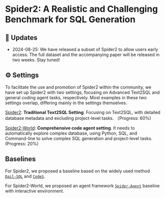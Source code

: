 # Spider2: A Realistic and Challenging Benchmark for SQL Generation

<!-- ![Local Image](./assets/Spider2_Main.png) -->


## 📢 Updates

- 2024-08-25: We have released a subset of Spider2 to allow users early access. The full dataset and the accompanying paper will be released in two weeks. Stay tuned! 


## ⚙️ Settings

To facilitate the use and promotion of Spider2 within the community, we have set up Spider2 with two settings, focusing on Advanced Text2SQL and general coding agent tasks, respectively. Most examples in these two settings overlap, differing mainly in the settings themselves.

[Spider2](https://github.com/xlang-ai/Spider2/tree/main/Spider2): **Traditional Text2SQL Setting**. Focusing on Text2SQL, with detailed database metadata and excluding project-level tasks. （Progress: 60%)

[Spider2-World](https://github.com/xlang-ai/Spider2/tree/main/Spider2-World): **Comprehensive code agent setting**. It needs to automatically explore complex database, using Python, SQL, and Command-line to solve complex SQL generation and project-level tasks. (Progress: 20%)


## Baselines

For Spider2, we proposed a baseline based on the widely used method [`Dail-SQL`](https://github.com/xlang-ai/Spider2/tree/main/Spider2-baselines/DailSQL) and [`CodeS`](https://github.com/xlang-ai/Spider2/tree/main/Spider2-baselines/CodeS).

For Spider2-World, we proposed an agent framework [`Spider-Agent`](https://github.com/xlang-ai/Spider2/tree/main/Spider-Agent) baseline with interactive environment. 




